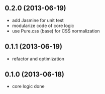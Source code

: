 ## 0.2.0 (2013-06-19)

- add Jasmine for unit test
- modularize code of core logic
- use Pure.css (base) for CSS normalization


## 0.1.1 (2013-06-19)

- refactor and optimization


## 0.1.0 (2013-06-18)

- core logic done
